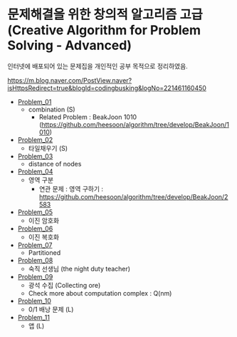 문제해결을 위한 창의적 알고리즘 고급 (Creative Algorithm for Problem Solving - Advanced)
==========================================================================================

인터넷에 배포되어 있는 문제집을 개인적인 공부 목적으로 정리하였음.         

https://m.blog.naver.com/PostView.naver?isHttpsRedirect=true&blogId=codingbusking&logNo=221461160450

* [Problem_01](https://github.com/heesoon/algorithm/tree/develop/Creative_algorithms(Advanced)/Problem_01)
  * combination (S)    
    * Related Problem : BeakJoon 1010 (https://github.com/heesoon/algorithm/tree/develop/BeakJoon/1010)
* [Problem_02](https://github.com/heesoon/algorithm/tree/develop/Creative_algorithms(Advanced)/Problem_02)
  * 타일채우기 (S)
* [Problem_03](https://github.com/heesoon/algorithm/tree/develop/Creative_algorithms(Advanced)/Problem_03)
  * distance of nodes
* [Problem_04](https://github.com/heesoon/algorithm/tree/develop/Creative_algorithms(Advanced)/Problem_04)
  * 영역 구분
    * 연관 문제 : 영역 구하기 : https://github.com/heesoon/algorithm/tree/develop/BeakJoon/2583
* [Problem_05](https://github.com/heesoon/algorithm/tree/develop/Creative_algorithms(Advanced)/Problem_05)
  * 이진 암호화
* [Problem_06](https://github.com/heesoon/algorithm/tree/develop/Creative_algorithms(Advanced)/Problem_06)
  * 이진 복호화
* [Problem_07](https://github.com/heesoon/algorithm/tree/develop/Creative_algorithms(Advanced)/Problem_07)
  * Partitioned
* [Problem_08](https://github.com/heesoon/algorithm/tree/develop/Creative_algorithms(Advanced)/Problem_08)
  * 숙직 선생님 (the night duty teacher)
* [Problem_09](https://github.com/heesoon/algorithm/tree/develop/Creative_algorithms(Advanced)/Problem_09)
  * 광석 수집 (Collecting ore)
  * Check more about computation complex : Q(nm)
* [Problem_10](https://github.com/heesoon/algorithm/tree/develop/Creative_algorithms(Advanced)/Problem_10)
  * 0/1 배낭 문제 (L)
* [Problem_11](https://github.com/heesoon/algorithm/tree/develop/Creative_algorithms(Advanced)/Problem_11)
  * 앱 (L)